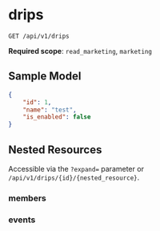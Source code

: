drips
=====

```shell
GET /api/v1/drips
```

**Required scope**: `read_marketing`, `marketing`

Sample Model
------------

```json
{
	"id": 1,
	"name": "test",
	"is_enabled": false
}
```

Nested Resources
----------------

Accessible via the `?expand=` parameter or `/api/v1/drips/{id}/{nested_resource}`.

### members

### events